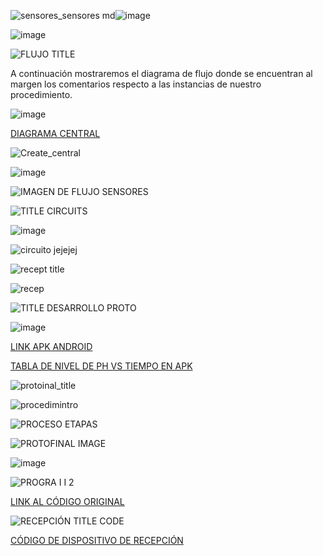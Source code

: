 ![sensores_sensores md](https://github.com/Fx2048/Team_4_FdD/assets/131219987/fbc00875-c5ea-41aa-b4fa-cb677e3c4066)![image](https://github.com/Fx2048/Team_4_FdD/assets/131219987/b41beda7-da39-47b0-9c4c-788a6bb0f6d3)



![image](https://github.com/Fx2048/Team_4_FdD/assets/131219987/1c361b20-874d-4d26-b355-46d7d8639e7b)



![FLUJO TITLE](https://github.com/Fx2048/Team_4_FdD/assets/131219987/28a1f97a-6aa1-4b39-88c2-abf4804b01e7)

A continuación mostraremos el diagrama de flujo donde se encuentran al margen los comentarios respecto a las instancias de nuestro procedimiento.

![image](https://github.com/Fx2048/Team_4_FdD/assets/131219987/49598391-a8be-4c26-bd8c-4c455c975427)

[DIAGRAMA CENTRAL](https://github.com/Fx2048/Team_4_FdD/blob/main/Software/Blank%20diagram%20(1).png)

![Create_central](https://github.com/Fx2048/Team_4_FdD/assets/131219987/f4ca584a-166b-4994-8438-1b5813f485ae)


![image](https://github.com/Fx2048/Team_4_FdD/assets/131219987/88aff30e-a657-4409-82dc-dff470d58abf)


![IMAGEN DE FLUJO SENSORES](https://github.com/Fx2048/Team_4_FdD/assets/131219987/0bb43d3d-fb56-4552-9da0-4cca8230156c)



![TITLE CIRCUITS](https://github.com/Fx2048/Team_4_FdD/assets/131219987/0abbabdd-5bd8-49eb-81ed-425ae01978a9)


![image](https://github.com/Fx2048/Team_4_FdD/assets/131219987/f167f621-be88-4ae8-8ac9-097168a0cc11)


![circuito jejejej](https://github.com/Fx2048/Team_4_FdD/assets/131219987/278d9fd8-791d-43cd-9468-8b019ef8aed4)


![recept title](https://github.com/Fx2048/Team_4_FdD/assets/131219987/8ef1a3c6-f2d4-4a52-92e8-c69775e265ac)


![recep](https://github.com/Fx2048/Team_4_FdD/assets/131219987/c6d57436-92ac-46ec-8974-da20cb42f37c)


![TITLE DESARROLLO PROTO](https://github.com/Fx2048/Team_4_FdD/assets/131219987/459513f2-7fa7-4c5d-8a46-573f9f69b0ac)

![image](https://github.com/Fx2048/Team_4_FdD/assets/131219987/aaa709fb-c21b-4a52-80b2-8c0727f74af4)


[LINK APK ANDROID](https://github.com/Fx2048/Team_4_FdD/blob/main/Software/ECOPUREHARVEST.apk)

[TABLA DE NIVEL DE PH VS TIEMPO EN APK](https://thingspeak.com/channels/2428834/charts/1?bgcolor=%23ffffff&color=%23d62020&dynamic=true&results=60&type=line&update=15)


![protoinal_title](https://github.com/Fx2048/Team_4_FdD/assets/131219987/7f8a8efe-7a2e-4f45-b25e-39c1977b3dca)




![procedimintro](https://github.com/Fx2048/Team_4_FdD/assets/131219987/b426f154-8f37-49f0-ac67-07f515cd8d49)


![PROCESO ETAPAS](https://github.com/Fx2048/Team_4_FdD/assets/131219987/6f703fce-f67f-4012-a93c-5d50dcb699f9)

![PROTOFINAL IMAGE](https://github.com/Fx2048/Team_4_FdD/assets/131219987/80b775ad-85d1-4193-99ad-884b7767ceb6)


![image](https://github.com/Fx2048/Team_4_FdD/assets/131219987/e6390524-de7d-4a2c-8443-5c9539669b6b)


![PROGRA I I 2](https://github.com/Fx2048/Team_4_FdD/assets/131219987/f27e3849-8b29-4e00-8be6-249b71b044fd)

[LINK AL CÓDIGO ORIGINAL](https://github.com/Fx2048/Team_4_FdD/blob/main/Software/Codigo_ph_co2)

![RECEPCIÓN TITLE CODE](https://github.com/Fx2048/Team_4_FdD/assets/131219987/2f3230ca-364c-4ac3-a6f2-7f9266533c83)


[CÓDIGO DE DISPOSITIVO DE RECEPCIÓN](https://github.com/Fx2048/Team_4_FdD/blob/main/Software/codigo_recepcion)
